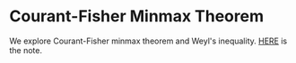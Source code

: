 # Courant-Fisher Minmax Theorem

We explore Courant-Fisher minmax theorem and Weyl's inequality. [HERE](https://l-ty.com/Mathematics/Numerical-linear-algebra/Courant%E2%80%93Fisher_Minmax_Theorem) is the note.
